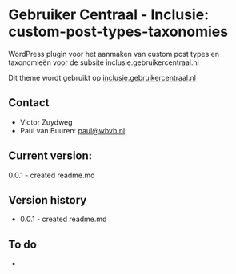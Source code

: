 # Gebruiker Centraal - Inclusie: custom-post-types-taxonomies
WordPress plugin voor het aanmaken van custom post types en taxonomieën voor de subsite inclusie.gebruikercentraal.nl

Dit theme wordt gebruikt op [inclusie.gebruikercentraal.nl](https://inclusie.gebruikercentraal.nl)

## Contact
* Victor Zuydweg
* Paul van Buuren: paul@wbvb.nl

## Current version:
0.0.1 - created readme.md

## Version history
* 0.0.1 - created readme.md

## To do
* 
